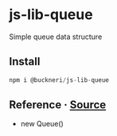 # js-lib-queue

Simple queue data structure

## Install

```js
npm i @buckneri/js-lib-queue
```

## Reference · [Source](https://github.com/ibuckner/js-lib/blob/master/packages/js-lib-queue/src/js-lib-queue.ts)

* new Queue()
